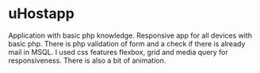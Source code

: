 # uHostapp
Application with basic php knowledge.
Responsive app for all devices with basic php. There is php validation
          of form and a check if there is already mail in MSQL. I used css
          features flexbox, grid and media query for responsiveness. There is also
          a bit of animation.
